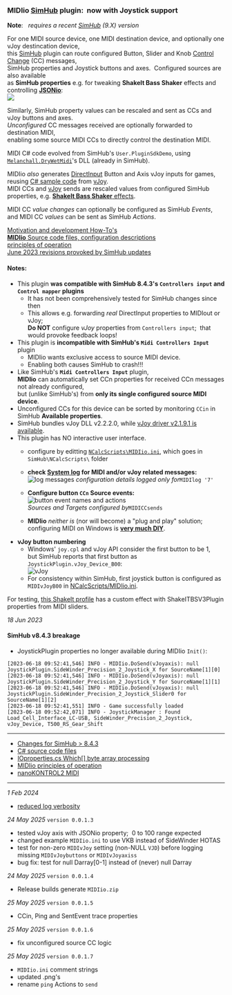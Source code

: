 ### MIDIio [SimHub](https://www.simhubdash.com/) plugin:&nbsp; now with Joystick support

**Note**: &nbsp;  *requires a recent [SimHub](https://www.simhubdash.com/download-2/) (9.X) version*  

For one MIDI source device, one MIDI destination device, and optionally one vJoy destincation device,  
 this [SimHub](https://github.com/SHWotever/SimHub) plugin can route configured Button, Slider and Knob
 [Control Change](https://www.midi.org/specifications-old/item/table-3-control-change-messages-data-bytes-2) (CC) messages,  
 SimHub properties and Joystick buttons and axes.&nbsp;  Configured sources are also available  
 as **SimHub properties** e.g. for tweaking **ShakeIt Bass Shaker** effects and controlling [**JSONio**](https://github.com/blekenbleu/JSONio):  
![](docs/properties.png)  

Similarly, SimHub property values can be rescaled and sent as CCs and vJoy buttons and axes.  
*Unconfigured* CC messages received are optionally forwarded to destination MIDI,  
enabling some source MIDI CCs to directly control the destination MIDI.

MIDI C# code evolved from SimHub's `User.PluginSdkDemo`,
using [`Melanchall.DryWetMidi`](https://github.com/melanchall/drywetmidi)'s DLL (already in SimHub).  

MIDIio *also* generates [DirectInput](https://blekenbleu.github.io/Windows/HID/) Button and Axis vJoy inputs for games,
reusing [C# sample code](https://github.com/blekenbleu/vJoySDK) from [vJoy](https://github.com/njz3/vJoy).  
MIDI CCs and [vJoy](https://blekenbleu.github.io/Windows/HID/vJoy/) sends are rescaled values from configured SimHub properties,
 e.g. [**ShakeIt Bass Shaker** effects](https://github.com/SHWotever/SimHub/wiki/ShakeIt-V3-Effects-configuration).

MIDI CC *value changes* can optionally be configured as SimHub *Events*,  
and MIDI CC *values* can be sent as SimHub *Actions*.  

[Motivation and development How-To's](https://blekenbleu.github.io/MIDI/plugin/)  
[**MIDIio** Source code files, configuration descriptions](docs/source.md)  
[principles of operation](docs/principles.md)  
[June 2023 revisions provoked by SimHub updates](docs/provoked.md)

#### Notes:
- This plugin **was compatible with SimHub 8.4.3's `Controllers input` and `Control mapper` plugins**  
  - It has not been comprehensively tested for SimHub changes since then
  - This allows e.g. forwarding *real* DirectInput properties to MIDIout or vJoy;  
    **Do NOT** configure *vJoy* properties from `Controllers input`;&nbsp; that would provoke feedback loops!  
- This plugin is **incompatible with SimHub's `Midi Controllers Input`** plugin  
	- MIDIio wants exclusive access to source MIDI device.
    - Enabling both causes SimHub to crash!!!   
- Like SimHub's **`Midi Controllers Input`** plugin,  
  **MIDIio** can automatically set CCn properties  for received CCn messages not already configured,  
  but (unlike SimHub's) from **only its single configured source MIDI device**.  
- Unconfigured CCs for this device can be sorted by monitoring `CCin` in SimHub **Available properties**.
- SimHub bundles vJoy DLL v2.2.2.0, while [vJoy driver v2.1.9.1 is available](https://sourceforge.net/projects/vjoystick/).  
- This plugin has NO interactive user interface.
    - configure by editting [`NCalcScripts\MIDIio.ini`](blob/main/NCalcScripts/MIDIio.ini), which goes in `SimHub\NCalcScripts\` folder 
    - **check [System log](docs/SimHub.txt) for MIDI and/or vJoy related messages:**  
      ![log messages](docs/log.png)
		*configuration details logged only for*`MIDIlog '7'`    

    - **Configure button `CCn` Source events:**  
      ![button event names and actions](docs/events.png)  
		*Sources and Targets configured by*`MIDICCsends`  

    - **MIDIio** *neither is* (nor will become) a "plug and play" solution;  
      configuring MIDI on Windows is [**very much DIY**](https://www.racedepartment.com/threads/simhub-plugin-s-for-output-to-midi-and-vjoy.210079/).  
- **vJoy button numbering**  
    - Windows' `joy.cpl` and vJoy API consider the first button to be 1,  
      but SimHub reports that first button as `JoystickPlugin.vJoy_Device_B00`:  
      ![vJoy](docs/vJoyB.png)  
    - For consistency within SimHub, first joystick button is configured as `MIDIvJoyB00` in [NCalcScripts/MIDIio.ini](NCalcScripts/MIDIio.ini).  

For testing, [this ShakeIt profile](https://github.com/blekenbleu/SimHub-profiles/blob/main/Any%20Game%20-%20MIDIio_proxyLS.siprofile)
 has a custom effect with ShakeITBSV3Plugin properties from MIDI sliders.

*18 Jun 2023*  
#### SimHub v8.4.3 breakage  
- JoystickPlugin properties no longer available during MIDIio `Init()`:
```
[2023-06-18 09:52:41,546] INFO - MIDIio.DoSend(vJoyaxis): null JoystickPlugin.SideWinder_Precision_2_Joystick_X for SourceName[1][0]
[2023-06-18 09:52:41,546] INFO - MIDIio.DoSend(vJoyaxis): null JoystickPlugin.SideWinder_Precision_2_Joystick_Y for SourceName[1][1]
[2023-06-18 09:52:41,546] INFO - MIDIio.DoSend(vJoyaxis): null JoystickPlugin.SideWinder_Precision_2_Joystick_Slider0 for SourceName[1][2]
[2023-06-18 09:52:41,551] INFO - Game successfully loaded
[2023-06-18 09:52:42,071] INFO - JoystickManager : Found Load_Cell_Interface_LC-USB, SideWinder_Precision_2_Joystick, vJoy_Device, T500_RS_Gear_Shift
```
---
- [Changes for SimHub > 8.4.3](docs/provoked.md)   
- [C# source code files](docs/source.md)  
- [IOproperties.cs Which[] byte array processing](docs/Which.md)  
- [MIDIio principles of operation](docs/principles.md)  
- [nanoKONTROL2 MIDI](docs/nanoKONTROL2_MIDIimp.txt)  
---
*1 Feb 2024*  
- [reduced log verbosity](docs/source.md#midiioini)

*24 May 2025* `version 0.0.1.3`
- tested vJoy axis with JSONio property;&nbsp; 0 to 100 range expected  
- changed example `MIDIio.ini` to use VKB instead of SideWinder HOTAS  
- test for non-zero `MIDIvJoy` setting (non-NULL `VJD`) before logging missing `MIDIvJoybuttons` or `MIDIvJoyaxiss`  
- bug fix:  test for null Darray[0-1] instead of (never) null Darray

*24 May 2025* `version 0.0.1.4`
- Release builds generate `MIDIio.zip`

*25 May 2025* `version 0.0.1.5`  
- CCin, Ping and SentEvent trace properties

*25 May 2025* `version 0.0.1.6`  
- fix unconfigured source CC logic

*25 May 2025* `version 0.0.1.7`
- `MIDIio.ini` comment strings
- updated .png's
- rename `ping` Actions to `send`
